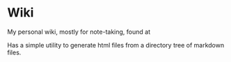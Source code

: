 # Wiki

My personal wiki, mostly for note-taking, found at 

Has a simple utility to generate html files from a directory tree of markdown files.
